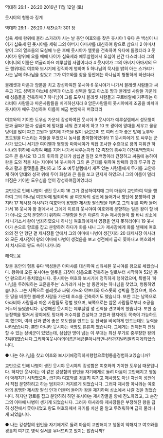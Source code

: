 역대하 26:1 - 26:20 
2016년 11월 12일 (토)

웃시야의 형통과 징계



역대하 26:1 - 26:20 / 새찬송가 301 장


십육 세에 왕위에 올라 스가랴가 사는 날 동안 여호와를 찾은 웃시야
1 유다 온 백성이 나이가 십육세 된 웃시야를 세워 그의 아버지 아마샤를 대신하여 왕으로 삼으니 2 아마샤 왕이 그의 열조들의 묘실에 누운 후에 웃시야가 엘롯을 건축하여 유다에 돌렸더라 3 웃시야가 왕위에 오를 때에 나이가 십육세라 예루살렘에서 오십이 년간 다스리니라 그의 어머니의 이름은 여골리아요 예루살렘 사람이더라 4 웃시야가 그의 아버지 아마샤의 모든 행위대로 여호와 보시기에 정직하게 행하며 5 하나님의 묵시를 밝히 아는 스가랴가 사는 날에 하나님을 찾았고 그가 여호와를 찾을 동안에는 하나님이 형통하게 하셨더라

블레셋과 마온과 암몬을 치고 강성하여진 웃시야
6 웃시야가 나가서 블레셋 사람들과 싸우고 가드 성벽과 야브네 성벽과 아스돗 성벽을 헐고 아스돗 땅과 블레셋 사람들 가운데에 성읍들을 건축하매 7 하나님이 그를 도우사 블레셋 사람들과 구르바알에 거주하는 아라비아 사람들과 마온사람들을 치게하신지라 8 암몬사람들이 웃시야에게 조공을 바치매 웃시야가 매우 강성하여 이름이 애굽 변방까지 퍼졌더라

여호와의 기이한 도우심 가운데 강성하여진 웃시야
9 웃시야가 예루살렘에서 성모퉁이 문과 골짜기문과 성굽이에 망대를 세워 견고하게 하고 10 또 광야에 망대를 세우고 물웅덩이를 많이 파고 고원과 평지에 가축을 많이 길렀으며 또 여러 산과 좋은 밭에 농부와 포도원을 다스리는 자들을 두었으니 농사를 좋아함이었더라 11 웃시야에게 또 싸우는 군사가 있으니 서기관 여이엘과 병영장 마아세야가 직접 조사한 수효대로 왕의 지휘관 하나냐의 휘하에 속하여 떼를 지어 나가서 싸우는자라 12 족장의 총수가 이천육백명이니 모두 큰 용사요 13 그의 휘하의 군대가 삼십만 칠천 오백명이라 건장하고 싸움에 능하여 왕을 도와 적을 치는 자이며 14 웃시야가 그의 온 군대를 위하여 방패와 창과 투구와 갑옷과 활과 물맷돌을 준비하고 15 또 예루살렘에서 재주 있는 사람들에게 무기를 고안하게 하여 망대와 성곽 위에 두어 화살과 큰 돌을 쏘고 던지게 하였으니 그의 이름이 멀리 퍼짐은 기이한 도우심을 얻어 강성하여짐이었더라

교만으로 인해 나병이 생긴 웃시야
16 그가 강성하여지매 그의 마음이 교만하여 악을 행하여 그의 하나님 여호와께
범죄하되 곧 여호와의 성전에 들어가서 향단에 분향하려 한지라 17 제사장 아사랴가 여호와의 용맹한 제사장 팔십명을 데리고 그의 뒤를 따라 들어가서 18 웃시야 왕 곁에서서 그에게 이르되 웃시야여 여호와께 분향하는 일은 왕이 할 바가 아니요 오직 분향하기 위하여 구별함을 받은 아론의 자손 제사장들이 할 바니 성소에서 나가소서 왕이 범죄하였으니 하나님 여호와에게서 영광을 얻지 못하리이다 19 웃시야가 손으로 향로를 잡고 분향하려 하다가 화를 내니 그가 제사장에게 화를 낼때에 여호와의 전 안 향단 곁 제사장들 앞에서 그의 이마에 나병이 생긴지라 20 대제사장 아사랴와 모든 제사장이 왕의 이마에 나병이 생겼음을 보고 성전에서 급히 쫓아내고 여호와께서 치시므로 왕도 속히 나가니라

해석도움




찾을 동안의 형통
유다 백성들은 아마샤를 대신하여 십육세된 웃시야를 왕으로 세웠습니다. 왕위에 오른 웃시야는 엘롯을 되찾아 성읍으로 건축하는 일로부터 시작하여 52년 동안 왕으로서 통치했습니다. 웃시야는 여호와 보시기에 정직하게 행하였으며, 특별히 ‘하나님을 두려워하는 교훈을주는’ 스가랴가 사는 날 동안에는 하나님을 찾았고, 형통하였습니다. 그는 서쪽으로 블레셋과 싸워 가드와 야브네와 아스돗의 성벽을 헐었으며, 아스돗 땅을 비롯한 블레셋 사람들 가운데 초소를 건축하기도 했습니다. 또한 그는 남쪽으로 아라비아 사람들과 마온 사람들도 정벌 했으며, 북쪽으로는 암몬 사람들로부터 조공을 거두어 들였습니다. 강성해진 웃시야는 예루살렘 성 전역을 견고하게 했습니다. 또한 중농정책을 펼쳐서 광야에도 망대와 저수지를 건설하고 고원과 평지에도 목축이 가능하도록 했으며, 여러 산과 밭에 좋은 포도원을 만드는  등 전국을 비옥하게 만드는데도 능력을 나타냈습니다. 뿐만 아니라 웃시야는 국방도 튼튼히 했습니다. 그에게는 언제든지 전쟁할 수 있는 상비군이 있었는데,
삼십만 명이 넘는 이 부대는 최신 무기로 중무장한 왕의 친위대였습니다.그리하여웃시야의이름은애굽뿐아니라먼나라까지널리알려지게되었습니다.

● 나는 하나님을 찾고 여호와 보시기에정직하게행함으로형통을경험하고있습니까?

교만으로 인해 나병이 생긴 웃시야
웃시야의 강성함은 여호와의 기이한 도우심 때문입니다. 하지만 웃시야는 이 같은 강성함의 원인을 자기에게로 돌려 마음이 교만해지고 행동이 악해지기 시작했으며, 급기야 여호와를 경홀히 여기고 제사장도 아닌 자신이 성전에서 직접 분향하려고 하는 범죄까지 저지르게 되었습니다. 그러자 제사장 아사랴는 여호와의 용맹한 제사장 팔십 인과 더불어 들어가 왕을 제지하며 성소에서 나갈 것을 청했습니다. 하지만 향로를 잡고 분향하려 하던 웃시야는 제사장들을 향해 진노하였고, 그 순간 그의 이마에 나병이 생기게 되었습니다. 그러자 아사랴와 제사장들은 부정해진 왕을 급히 성전에서 쫓아내었고 왕도 여호와께서 자기를 치신 줄 알고 두려워하며 급히 물러나게 되었습니다.

● 나는 강성함의 원인을 자기에게로 돌려 마음이 교만해지고 행동이 악해지고 여호와를 경홀히 여기고 영적 질서를 무너뜨리고 있지는 않습니까?